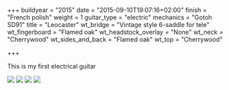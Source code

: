+++
buildyear = "2015"
date = "2015-09-10T19:07:16+02:00"
finish = "French polish"
weight = 1
guitar_type = "electric"
mechanics = "Gotoh SD91"
title = "Leocaster"
wt_bridge = "Vintage style 6-saddle for tele"
wt_fingerboard = "Flamed oak"
wt_headstock_overlay = "None"
wt_neck = "Cherrywood"
wt_sides_and_back = "Flamed oak"
wt_top = "Cherrywood"

+++

This is my first electrical guitar


![](https://farm1.staticflickr.com/655/21547839756_28d6f4f5ad_h.jpg)
![](https://farm1.staticflickr.com/733/20951264414_512be55dfb_c.jpg)
![](https://farm1.staticflickr.com/681/21547852926_c6fe14ddec_c.jpg)
![](https://farm1.staticflickr.com/697/21385958960_9ec8b39e74_c.jpg)
